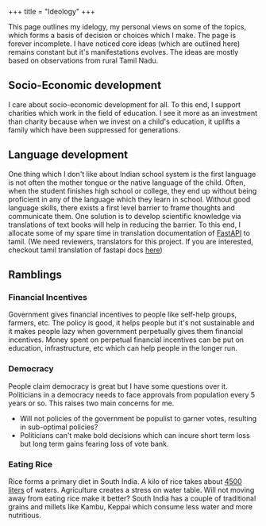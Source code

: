 +++
title = "Ideology"
+++

This page outlines my idelogy, my personal views on some of the topics, which forms a basis of decision or choices which I make. 
The page is forever incomplete.
I have noticed core ideas (which are outlined here) remains constant but it's manifestations evolves.
The ideas are mostly based on observations from rural Tamil Nadu.

## Socio-Economic development 
I care about socio-economic development for all. To this end, I support charities which work
in the field of education. I see it more as an investment than charity because when we invest on
a child's education, it uplifts a family which have been suppressed for generations.

## Language development
One thing which I don't like about Indian school system is the first language is not often the mother tongue or the native language of the child.
Often, when the student finishes high school or college, they end up without being proficient in any of the language which they learn in school.
Without good language skills, there exists a first level barrier to frame thoughts and communicate them.
One solution is to develop scientific knowledge via translations of text books will help in reducing the barrier.
To this end, I allocate some of my spare time in translation documentation of [FastAPI](https://fastapi.tiangolo.com/) to tamil. (We need reviewers, translators for this project. If you are interested, checkout tamil translation of fastapi docs [here](https://github.com/tiangolo/fastapi/issues/5434))

## Ramblings

### Financial Incentives
Government gives financial incentives to people like self-help groups, farmers, etc.
The policy is good, it helps people but it's not sustainable and it makes people lazy when government perpetually gives them financial incentives. Money spent on perpetual financial incentives can be put on education, infrastructure, etc which can help people in the longer run.

### Democracy
People claim democracy is great but I have some questions over it. Politicians in
a democracy needs to face approvals from population every 5 years or so. This raises two main
concerns for me.
- Will not policies of the government be populist to garner votes, resulting in sub-optimal policies?
- Politicians can't make bold decisions which can incure short term loss but long term gains fearing loss of vote bank.

### Eating Rice
Rice forms a primary diet in South India. A kilo of rice takes about [4500 liters](https://www.downtoearth.org.in/coverage/rice-does-not-need-water-10108) of waters. Agriculture creates a stress on water table. Will not moving away from eating rice make it better? South India has a couple of traditional grains and millets like Kambu, Keppai which consume less water and more nutritious.